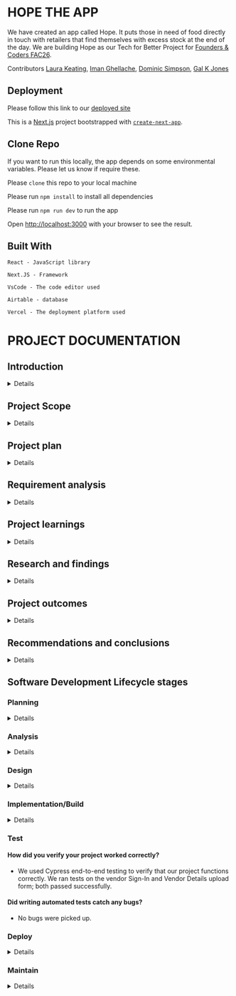 # HOPE THE APP

We have created an app called Hope. It puts those in need of food directly in touch with retailers that find themselves with excess stock at the end of the day. We are building Hope as our Tech for Better Project for [Founders & Coders FAC26](https://github.com/fac26).

Contributors [Laura Keating](https://github.com/LauraK0), [Iman Ghellache](https://github.com/ighellache), [Dominic Simpson](https://github.com/DominicSimpson), [Gal K Jones](https://github.com/GalKJ)

## Deployment

Please follow this link to our [deployed site](https://week-10-12-tfb-eric-gild.vercel.app)

This is a [Next.js](https://nextjs.org/) project bootstrapped with [`create-next-app`](https://github.com/vercel/next.js/tree/canary/packages/create-next-app).

## Clone Repo

If you want to run this locally, the app depends on some environmental variables. Please let us know if require these.

Please `clone` this repo to your local machine

Please run `npm install` to install all dependencies

Please run `npm run dev` to run the app

Open [http://localhost:3000](http://localhost:3000) with your browser to see the result.

## Built With

    React - JavaScript library

    Next.JS - Framework

    VsCode - The code editor used

    Airtable - database

    Vercel - The deployment platform used

# PROJECT DOCUMENTATION

## Introduction

<details>

#### What are you building?

A web app to put those in need of food directly in touch with retailers that find themselves with excess stock at the end of the day.

#### Why are you building it?

We are building it because there is a cost of living crisis and more and more find themselves unable to buy food while the amount of food waste generated by the take away food industry continues to grow.

</details>

## Project Scope

<details>

#### What are you not building?

We are not building a React Native app nor are we building a delivery/ geolocation app.

#### How did you decide what features were important?

We consulted the Product Owner and then during sprint planning creating issues pulled from two main and essential user stories.

</details>

## Project plan

<details>

#### How are you going to structure your sprints?

First week we decided to target completing one user story. That story being the vendor user story. The second week we are targeting the users user story and any stretch goals that we find ourselves having time to incorporate. We tracked our progress using the kanban board and issue estimation.

#### What order are you going to build in?

Our tech stack includes:

- React
- Next.js
- Supabase for authentication
- Airtable (for database)
- Cypress for testing

#### How did user research inform your plan?

We conducted user research and usability testing. Our users gave us valuable feedback which helped us refine our initial concept. In some instances that meant intergrating new features which we hadn't considered before and in other instances removing features that we had initialy thought essential.

</details>

## Requirement analysis

<details>

#### How will you ensure your project is accessible to as many users as possible?

We will ensure our project is accessible to as many users as possible by:

- ensuring our app is responsive
- using lighthouse feature to check accessibility
- using a colour contrast checker to ensure our colour scheme is accessible
- using semantic HTML to ensure our app is accessible to screen readers

#### Are there any legal or regulatory requirements you should consider?

Safe and secure storage of data ie. GDPR.

</details>

## Project learnings

<details>

#### Did your team work effectively?

Clear communication when creating the Kanban board made us more effective at meeting tasks and completing them, timeboxing tasks enabled us to laser focus and not fall down rabbit holes, pair programming meant we could rely on one another when hitting challenges.

#### What would you do differently next time?

Ask for help earlier rather then struggle by ourselves and make best use of mentors and Discord help and soloutions channel. Read documentation more thourougly before starting work rather than being put off by it's dense and sometimes messy nature.

</details>

## Research and findings

<details>

#### What did you find out from user testing?

We learned that:

- the colour palette was not good for colour blind users.
- Some of our icons in the navbar were not clear.
- Categorizing food items would be helpful if there are loads of food items for both vendor and user
- An incentive system is required to ensure that reserved food items are picked up, such as limiting reservations to three items or penalties.
- It is suggested to include a profile page to see my reservations / cancel reservations and a basket icon for reservation and vendor information.
- The picture on the front page should be changed to focus more on sharing/giving food instead of a delivery app.
- The app should emphasize "stigma-free" and offer an alternative to "ready for food?"
- Verification and confidentiality messages should be included for users who feel embarrassed asking for food.
- "Support us" rather than “Donate Now” would feel better.

</details>

## Project outcomes

<details>

#### Were your assumptions right or wrong?

We assumed correctly that the team would not have enough time during the 2 week build to add geolocation and delivery features. We also assumed correctly that the team would not have enough time to build a React Native app.

</details>

## Recommendations and conclusions

<details>

#### What features would you prioritise to build next?

We would prioritise building a React Native app and geolocation and delivery features.

#### Was the project a success?

The project was a success in that we were able to build a functioning MVP for our product owner and we were able to learn a lot about the software development lifecycle and the tech stack we used.

</details>

## Software Development Lifecycle stages

### Planning

<details>

#### What roles did your team take on?

Eric - Product Owner

Gal - Scrum Facilitator

Gal, as the scrum facilitator, was responsible for creating the Kanban board, issues, user stories, estimating issues, keeping the team on track, facilitating standups, retrospectives, and sprint planning, as well as maintaining clear communication between the team and the product owner.

Laura - UX/UI Designer

As the UX lead on the project, Laura was responsible for guiding the user experience strategy and design. She collaborated with the team and product owner during the design phase to create wireframes, conduct user research, and develop high-fidelity prototypes using Figma. During the build phase, Laura configured Tailwind CSS and maintained consistency in the project's style.

Dominic - QA

Dominic's proficiency in Quality Assurance was evident in his adept use of Cypress Testing while working on the HOPE app, as well as ensuring that the code generally was not only clean and legible but also functional and reliable.

Iman - DevOps

As a DevOps lead, Iman was responsible for installing Prettier and ESLint configurations to improve the code quality. Iman resolved merge conflicts on VSCode when doing Git merges from the main branch to their branch. Iman also reviewed pull requests from other team members to ensure the code made sense before merging to main. Additionally, Iman deployed the code to Vercel and set up the initial file structure of the codebase.

#### Did these roles help your team work effectively?

Teams produce software effectively by collaborating and utilizing each member's skills to achieve their goals. To contribute appropriately, team members need to understand their role and responsibilities, communicate effectively, and maintain clear goals and expectations. The requirements of a software development team vary based on the project, but it's crucial to have a diverse range of skills, maintain open communication, and prioritize teamwork to ensure success.

</details>

### Analysis

<details>

#### What might be the intended and unintended consequences of building this product?

The intended consequences of building this product are to help people who are struggling to get food and to help people who have food to give. The unintended consequences of building this product are that it could be used by people who are not in need of food and could be used by people who are not giving food but the team doesn't expect this to be the case.

</details>

### Design

<details>

#### How did you plan a user experience?

We planned a user experience by:

- conducting user research
- conducting usability testing
- creating wireframes
- creating high fidelity prototypes

#### What technical decisions did you make?

We decided to use the following tech stack:

- React
- Tailwind CSS
- Supabase
- Cypress
- Vercel
- Airtable

The team had used the tech stack before and were comfortable with it therefore allowing us to focus on the project rather than learning a new tech stack. We wanted to use a CSS framework to speed up the styling process so chose Tailwind CSS as it is a utility-first CSS framework. We used Airtable as a database since we felt it would an accessible choice for our product owner moving forward with the product. Airtable is a spreadsheet-database hybrid that allows users to create databases without having to learn SQL.

#### Server-render vs client-render vs both

#### Relational or non-relational or no DB

#### Self-hosted or platform-as-a-service

#### Frontend first vs DB first

#### Did you create a technical specification?

`Review methods of software design with reference to functional/technical specifications and apply a justified approach to software development (K11, S11, S12)`

</details>

### Implementation/Build

<details>

#### How did you ensure your code was good?

`Create logical and maintainable code to deliver project outcomes, explaining their choice of approach. (S1)`

#### What interesting technical problems did you have to solve?

`Outline and apply the rationale and use of algorithms, logic and data structures. (K9, S16)`

#### How did you debug issues that arose?

`Apply structured techniques to problem solving to identify and resolve issues and debug basic flaws in code (S7)`

</details>

### Test

#### How did you verify your project worked correctly?

- We used Cypress end-to-end testing to verify that our project functions correctly. We ran tests on the vendor Sign-In and Vendor Details upload form; both passed successfully. 

#### Did writing automated tests catch any bugs?

- No bugs were picked up. 

### Deploy

<details>

#### Where/how did you deploy your application?

`Review and justify their contribution to building, managing and deploying code into the relevant environment in accordance with the project specification (S10)`

We deployed to vercel. Vercel was chosen because it is a next.js app. Vercel provides a simple and easy-to-use deployment process for Next.js applications. We were able to deploy the application in just a few clicks with Vercel taking care of the rest, including building and deploying the application. As Vercel integrates seamlessly with Git, we could utilise automatic deployments and preview builds of feature branch.

#### What problems did you encounter during deployment?

We didn't encounter any issues with deployment. With the preview feature on branches, we could check whether the deployment succeeded and integrate any fixes before merging with the production branch.

</details>

### Maintain

<details>

#### Is it easy for someone make changes to the codebase?

#### Could a new person quickly be onboarded to contribute?

`
Establishes a logical thinking approach to areas of work which require valid reasoning and/or justified decision making (B2)

Describes how they have maintained a productive, professional and secure working environment throughout the project activity (B3)
`

</details>
